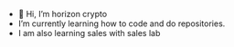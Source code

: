 - 👋 Hi, I’m horizon crypto
- I’m currently learning how to code and do repositories. 
- I am also learning sales with sales lab

<!---
simonkie/simonkie is a ✨ special ✨ repository because its `README.md` (this file) appears on your GitHub profile.
You can click the Preview link to take a look at your changes.
--->
